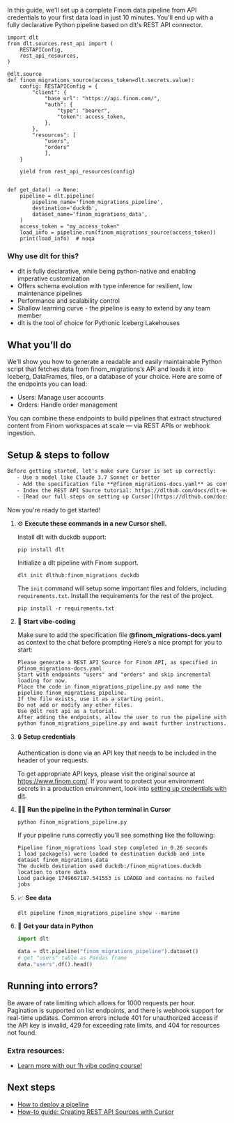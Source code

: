 In this guide, we'll set up a complete Finom data pipeline from API credentials to your first data load in just 10 minutes. You'll end up with a fully declarative Python pipeline based on dlt's REST API connector.

```python-outcome
import dlt
from dlt.sources.rest_api import (
    RESTAPIConfig,
    rest_api_resources,
)

@dlt.source
def finom_migrations_source(access_token=dlt.secrets.value):
    config: RESTAPIConfig = {
        "client": {
            "base_url": "https://api.finom.com/",
            "auth": {
                "type": "bearer",
                "token": access_token,
            },
        },
        "resources": [
            "users",
            "orders"
            ],
    }

    yield from rest_api_resources(config)


def get_data() -> None:
    pipeline = dlt.pipeline(
        pipeline_name='finom_migrations_pipeline',
        destination='duckdb',
        dataset_name='finom_migrations_data', 
    )
    access_token = "my_access_token"
    load_info = pipeline.run(finom_migrations_source(access_token))
    print(load_info)  # noqa
```

### Why use dlt for this?

- dlt is fully declarative, while being python-native and enabling imperative customization
- Offers schema evolution with type inference for resilient, low maintenance pipelines
- Performance and scalability control
- Shallow learning curve - the pipeline is easy to extend by any team member
- dlt is the tool of choice for Pythonic Iceberg Lakehouses

## What you’ll do

We’ll show you how to generate a readable and easily maintainable Python script that fetches data from finom_migrations’s API and loads it into Iceberg, DataFrames, files, or a database of your choice. Here are some of the endpoints you can load:

- Users: Manage user accounts
- Orders: Handle order management

You can combine these endpoints to build pipelines that extract structured content from Finom workspaces at scale — via REST APIs or webhook ingestion.

## Setup & steps to follow

```default
Before getting started, let's make sure Cursor is set up correctly:
   - Use a model like Claude 3.7 Sonnet or better
   - Add the specification file **@finom_migrations-docs.yaml** as context
   - Index the REST API Source tutorial: https://dlthub.com/docs/dlt-ecosystem/verified-sources/rest_api/ and add it to context as **@dlt rest api**
   - [Read our full steps on setting up Cursor](https://dlthub.com/docs/dlt-ecosystem/llm-tooling/cursor-restapi#23-configuring-cursor-with-documentation)
```

Now you're ready to get started! 

1. ⚙️ **Execute these commands in a new Cursor shell.**
    
    Install dlt with duckdb support:
    ```shell
    pip install dlt
    ```

    Initialize a dlt pipeline with Finom support.
    ```shell
    dlt init dlthub:finom_migrations duckdb
    ```

    The `init` command will setup some important files and folders, including `requirements.txt`. Install the requirements for the rest of the project.
    ```shell
    pip install -r requirements.txt
    ```
    
2. 🤠 **Start vibe-coding**
    
    Make sure to add the specification file **@finom_migrations-docs.yaml** as context to the chat before prompting
    Here’s a nice prompt for you to start: 
    
    ```prompt
    Please generate a REST API Source for Finom API, as specified in @finom_migrations-docs.yaml 
    Start with endpoints "users" and "orders" and skip incremental loading for now. 
    Place the code in finom_migrations_pipeline.py and name the pipeline finom_migrations_pipeline. 
    If the file exists, use it as a starting point. 
    Do not add or modify any other files. 
    Use @dlt rest api as a tutorial. 
    After adding the endpoints, allow the user to run the pipeline with python finom_migrations_pipeline.py and await further instructions.
    ```

    
3. 🔒 **Setup credentials** 
    
    Authentication is done via an API key that needs to be included in the header of your requests.
    
    To get appropriate API keys, please visit the original source at https://www.finom.com/.
    If you want to protect your environment secrets in a production environment, look into [setting up credentials with dlt](https://dlthub.com/docs/walkthroughs/add_credentials).
    
4. 🏃‍♀️ **Run the pipeline in the Python terminal in Cursor**
    
    ```shell
    python finom_migrations_pipeline.py
    ```
    
    If your pipeline runs correctly you’ll see something like the following:
    
    ```shell
    Pipeline finom_migrations load step completed in 0.26 seconds
    1 load package(s) were loaded to destination duckdb and into dataset finom_migrations_data
    The duckdb destination used duckdb:/finom_migrations.duckdb location to store data
    Load package 1749667187.541553 is LOADED and contains no failed jobs
    ```
    
5. 📈 **See data**
    
    ```shell
    dlt pipeline finom_migrations_pipeline show --marimo
    ```
    
6. 🐍 **Get your data in Python**
    
    ```python
    import dlt

   data = dlt.pipeline("finom_migrations_pipeline").dataset()
   # get "users" table as Pandas frame
   data."users".df().head()
    ```

## Running into errors?

Be aware of rate limiting which allows for 1000 requests per hour. Pagination is supported on list endpoints, and there is webhook support for real-time updates. Common errors include 401 for unauthorized access if the API key is invalid, 429 for exceeding rate limits, and 404 for resources not found.

### Extra resources:

- [Learn more with our 1h vibe coding course!](https://www.youtube.com/watch?v=GGid70rnJuM)

## Next steps

- [How to deploy a pipeline](https://dlthub.com/docs/walkthroughs/deploy-a-pipeline)
- [How-to guide: Creating REST API Sources with Cursor](https://dlthub.com/docs/dlt-ecosystem/llm-tooling/cursor-restapi)